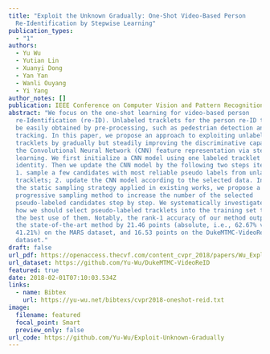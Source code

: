 ```yaml
---
title: "Exploit the Unknown Gradually: One-Shot Video-Based Person
  Re-Identification by Stepwise Learning"
publication_types:
  - "1"
authors:
  - Yu Wu
  - Yutian Lin
  - Xuanyi Dong
  - Yan Yan
  - Wanli Ouyang
  - Yi Yang
author_notes: []
publication: IEEE Conference on Computer Vision and Pattern Recognition
abstract: "We focus on the one-shot learning for video-based person
  re-Identification (re-ID). Unlabeled tracklets for the person re-ID tasks can
  be easily obtained by pre-processing, such as pedestrian detection and
  tracking. In this paper, we propose an approach to exploiting unlabeled
  tracklets by gradually but steadily improving the discriminative capability of
  the Convolutional Neural Network (CNN) feature representation via stepwise
  learning. We first initialize a CNN model using one labeled tracklet for each
  identity. Then we update the CNN model by the following two steps iteratively:
  1. sample a few candidates with most reliable pseudo labels from unlabeled
  tracklets; 2. update the CNN model according to the selected data. Instead of
  the static sampling strategy applied in existing works, we propose a
  progressive sampling method to increase the number of the selected
  pseudo-labeled candidates step by step. We systematically investigate the way
  how we should select pseudo-labeled tracklets into the training set to make
  the best use of them. Notably, the rank-1 accuracy of our method outperforms
  the state-of-the-art method by 21.46 points (absolute, i.e., 62.67% vs.
  41.21%) on the MARS dataset, and 16.53 points on the DukeMTMC-VideoReID
  dataset."
draft: false
url_pdf: https://openaccess.thecvf.com/content_cvpr_2018/papers/Wu_Exploit_the_Unknown_CVPR_2018_paper.pdf
url_dataset: https://github.com/Yu-Wu/DukeMTMC-VideoReID
featured: true
date: 2018-02-01T07:10:03.534Z
links:
  - name: Bibtex
    url: https://yu-wu.net/bibtexs/cvpr2018-oneshot-reid.txt
image:
  filename: featured
  focal_point: Smart
  preview_only: false
url_code: https://github.com/Yu-Wu/Exploit-Unknown-Gradually
---
```

